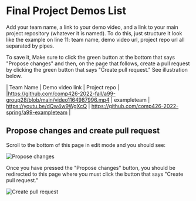 # Final Project Demos List

Add your team name, a link to your demo video, and a link to your main project repository (whatever it is named).
To do this, just structure it look like the example on line 11: team name, demo video url, project repo url all separated by pipes.

To save it, Make sure to click the green button at the bottom that says "Propose changes" and then, on the page that follows, create a pull request by clicking the green button that says "Create pull request."
See illustration below.

| Team Name | Demo video link | Project repo | 
|https://github.com/comp426-2022-fall/a99-group28/blob/main/video1164987996.mp4 
| exampleteam | https://youtu.be/dQw4w9WgXcQ | https://github.com/comp426-2022-spring/a99-exampleteam |

## Propose changes and create pull request

Scroll to the bottom of this page in edit mode and you should see: 

![Propose changes](https://user-images.githubusercontent.com/2459227/161869759-dc655119-5a19-4459-a3b9-7621d1c3e865.png)

Once you have pressed the "Propose changes" button, you should be redirected to this page where you must click the button that says "Create pull request."

![Create pull request](https://user-images.githubusercontent.com/2459227/161869772-c1fbd6d5-fa7e-43f0-8827-2ea2e07ec082.png)
